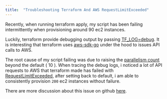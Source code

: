 ```yaml
---
title:  "Troubleshooting Terraform And AWS RequestLimitExceeded"
---
```


Recently, when running terraform apply, my script has been failing intermittently when provisioning around 90 ec2 instances. 

Luckily, terraform provide debugging output by passing [TF_LOG=debug](https://www.terraform.io/docs/internals/debugging.html). It is interesting that terraform uses [aws-sdk-go](https://github.com/aws/aws-sdk-go) under the hood to issues API calls to AWS.

The root cause of my script failing was due to raising the [parallelism count](https://www.terraform.io/docs/commands/apply.html#parallelism-n) beyond the default ( 10 ). When tracing the debug logs, i noticed a lot of API requests to AWS that terraform made has failed with [RequestLimitExceeded](http://docs.aws.amazon.com/AWSEC2/latest/APIReference/query-api-troubleshooting.html#api-request-rate), after setting back to default, i am able to consistently provision `200` ec2 instances without failure.

There are more discussion about this issue on github [here](https://github.com/hashicorp/terraform/issues/3579).